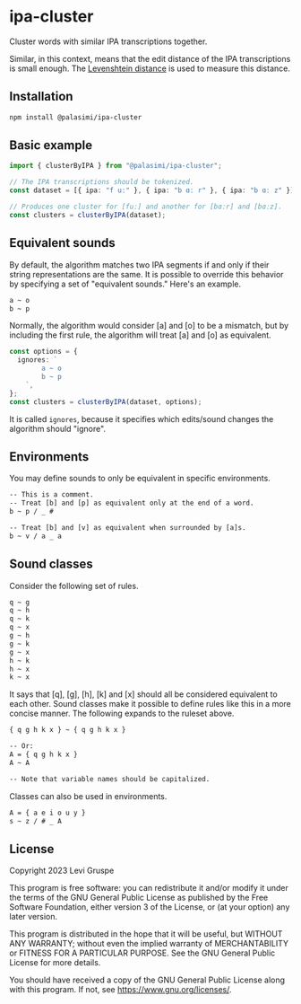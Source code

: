 # ipa-cluster

Cluster words with similar IPA transcriptions together.

Similar, in this context, means that the edit distance of the IPA transcriptions is small enough.
The [Levenshtein distance](https://en.wikipedia.org/wiki/Levenshtein_distance) is used to measure this distance.

## Installation

```bash
npm install @palasimi/ipa-cluster
```

## Basic example

```typescript
import { clusterByIPA } from "@palasimi/ipa-cluster";

// The IPA transcriptions should be tokenized.
const dataset = [{ ipa: "f uː" }, { ipa: "b ɑː r" }, { ipa: "b ɑː z" }];

// Produces one cluster for [fuː] and another for [bɑːr] and [bɑːz].
const clusters = clusterByIPA(dataset);
```

## Equivalent sounds

By default, the algorithm matches two IPA segments if and only if their string representations are the same.
It is possible to override this behavior by specifying a set of "equivalent sounds."
Here's an example.

```txt
a ~ o
b ~ p
```

Normally, the algorithm would consider [a] and [o] to be a mismatch, but by including the first rule, the algorithm will treat [a] and [o] as equivalent.

```typescript
const options = {
  ignores: `
        a ~ o
        b ~ p
    `,
};
const clusters = clusterByIPA(dataset, options);
```

It is called `ignores`, because it specifies which edits/sound changes the algorithm should "ignore".

## Environments

You may define sounds to only be equivalent in specific environments.

```txt
-- This is a comment.
-- Treat [b] and [p] as equivalent only at the end of a word.
b ~ p / _ #

-- Treat [b] and [v] as equivalent when surrounded by [a]s.
b ~ v / a _ a
```

## Sound classes

Consider the following set of rules.

```txt
q ~ g
q ~ h
q ~ k
q ~ x
g ~ h
g ~ k
g ~ x
h ~ k
h ~ x
k ~ x
```

It says that [q], [g], [h], [k] and [x] should all be considered equivalent to each other.
Sound classes make it possible to define rules like this in a more concise manner.
The following expands to the ruleset above.

```txt
{ q g h k x } ~ { q g h k x }

-- Or:
A = { q g h k x }
A ~ A

-- Note that variable names should be capitalized.
```

Classes can also be used in environments.

```txt
A = { a e i o u y }
s ~ z / # _ A
```

## License

Copyright 2023 Levi Gruspe

This program is free software: you can redistribute it and/or modify it under the terms of the GNU General Public License as published by the Free Software Foundation, either version 3 of the License, or (at your option) any later version.

This program is distributed in the hope that it will be useful, but WITHOUT ANY WARRANTY; without even the implied warranty of MERCHANTABILITY or FITNESS FOR A PARTICULAR PURPOSE. See the GNU General Public License for more details.

You should have received a copy of the GNU General Public License along with this program. If not, see <https://www.gnu.org/licenses/>.
